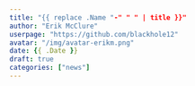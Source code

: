 ```yaml
---
title: "{{ replace .Name "-" " " | title }}"
author: "Erik McClure"
userpage: "https://github.com/blackhole12"
avatar: "/img/avatar-erikm.png"
date: {{ .Date }}
draft: true
categories: ["news"]
---
```



